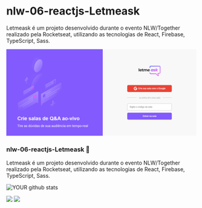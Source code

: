 # nlw-06-reactjs-Letmeask
Letmeask é um projeto desenvolvido durante o evento NLW/Together realizado pela Rocketseat, utilizando as tecnologias de React, Firebase, TypeScript, Sass.

<img src="/src/assets/images/readme-img.png">

### nlw-06-reactjs-Letmeask 👋
Letmeask é um projeto desenvolvido durante o evento NLW/Together realizado pela Rocketseat, utilizando as tecnologias de React, Firebase, TypeScript, Sass.

![YOUR github stats](https://github-readme-stats.vercel.app/api?username=AlexandreSilvaDias)

[<img src="https://img.shields.io/badge/linkedin-%230077B5.svg?&style=for-the-badge&logo=linkedin&logoColor=white" />](https://www.linkedin.com/in/alexandre-dias-5a1b1414b/) [<img src = "https://img.shields.io/badge/instagram-%23E4405F.svg?&style=for-the-badge&logo=instagram&logoColor=white">](https://www.instagram.com/alxsdias/)